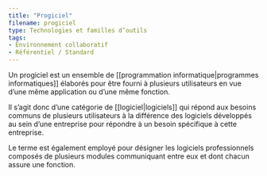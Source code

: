 ```yaml
---
title: "Progiciel"
filename: progiciel
type: Technologies et familles d’outils
tags:
- Environnement collaboratif
- Référentiel / Standard
---
```


Un progiciel est un ensemble de [[programmation informatique|programmes informatiques]] élaborés pour être fourni à plusieurs utilisateurs en vue d’une même application ou d’une même fonction. 

Il s’agit donc d’une catégorie de [[logiciel|logiciels]] qui répond aux besoins communs de plusieurs utilisateurs à la différence des logiciels développés au sein d’une entreprise pour répondre à un besoin spécifique à cette entreprise. 

Le terme est également employé pour désigner les logiciels professionnels composés de plusieurs modules communiquant entre eux et dont chacun assure une fonction.

